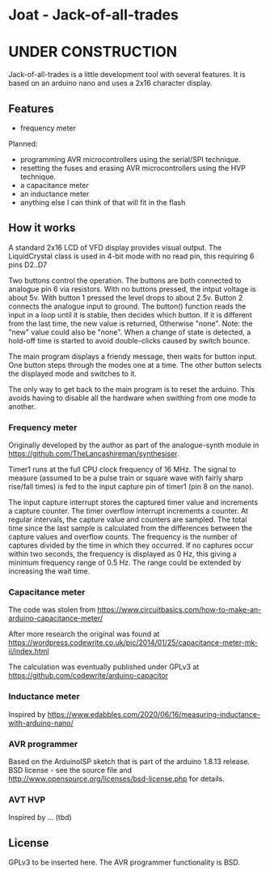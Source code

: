 # Joat - Jack-of-all-trades

# UNDER CONSTRUCTION

Jack-of-all-trades is a little development tool with several features. It is based on an
arduino nano and uses a 2x16 character display.

## Features

* frequency meter

Planned:
* programming AVR microcontrollers using the serial/SPI technique.
* resetting the fuses and erasing AVR microcontrollers using the HVP technique.
* a capacitance meter
* an inductance meter
* anything else I can think of that will fit in the flash

## How it works

A standard 2x16 LCD of VFD display provides visual output. The LiquidCrystal class is
used in 4-bit mode with no read pin, this requiring 6 pins D2..D7

Two buttons control the operation. The buttons are both connected to analogue pin 6 via resistors.
With no buttons pressed, the intput voltage is about 5v. With button 1 pressed the level drops to about 2.5v.
Button 2 connects the analogue input to ground. The button() function reads the input in a loop until it
is stable, then decides which button. If it is different from the last time, the new value is returned,
Otherwise "none". Note: the "new" value could also be "none". When a change of state is detected, a hold-off
time is started to avoid double-clicks caused by switch bounce.

The main program displays a friendy message, then waits for button input. One button steps through the
modes one at a time. The other button selects the displayed mode and switches to it.

The only way to get back to the main program is to reset the arduino. This avoids having to
disable all the hardware when swithing from one mode to another.

### Frequency meter

Originally developed by the author as part of the analogue-synth module in
https://github.com/TheLancashireman/synthesiser.

Timer1 runs at the full CPU clock frequency of 16 MHz. The signal to measure (assumed to be a
pulse train or square wave with fairly sharp rise/fall times) is fed to the input capture pin
of timer1 (pin 8 on the nano).

The input capture interrupt stores the captured timer value and increments a capture counter.
The timer overflow interrupt increments a counter. At regular intervals, the capture value and
counters are sampled. The total time since the last sample is calculated from the differences
between the capture values and overflow counts. The frequency is the number of captures
divided by the time in which they occurred. If no captures occur within two seconds, the
frequency is displayed as 0 Hz, this giving a minimum frequency range of 0.5 Hz. The range could be
extended by increasing the wait time.

### Capacitance meter

The code was stolen from https://www.circuitbasics.com/how-to-make-an-arduino-capacitance-meter/

After more research the original was found at
https://wordpress.codewrite.co.uk/pic/2014/01/25/capacitance-meter-mk-ii/index.html

The calculation was eventually published under GPLv3 at https://github.com/codewrite/arduino-capacitor

### Inductance meter

Inspired by https://www.edabbles.com/2020/06/16/measuring-inductance-with-arduino-nano/


### AVR programmer

Based on the ArduinoISP sketch that is part of the arduino 1.8.13 release. BSD license -
see the source file and http://www.opensource.org/licenses/bsd-license.php for details.

### AVT HVP

Inspired by ... (tbd)

## License

GPLv3 to be inserted here. The AVR programmer functionality is BSD.
